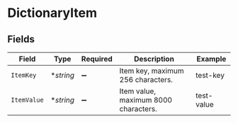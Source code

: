 # DictionaryItem


## Fields

| Field                                | Type                                 | Required                             | Description                          | Example                              |
| ------------------------------------ | ------------------------------------ | ------------------------------------ | ------------------------------------ | ------------------------------------ |
| `ItemKey`                            | **string*                            | :heavy_minus_sign:                   | Item key, maximum 256 characters.    | test-key                             |
| `ItemValue`                          | **string*                            | :heavy_minus_sign:                   | Item value, maximum 8000 characters. | test-value                           |